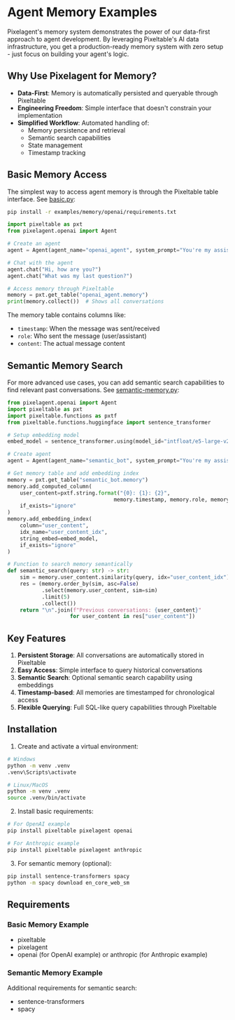 # Agent Memory Examples

Pixelagent's memory system demonstrates the power of our data-first approach to agent development. By leveraging Pixeltable's AI data infrastructure, you get a production-ready memory system with zero setup - just focus on building your agent's logic.

## Why Use Pixelagent for Memory?

- **Data-First**: Memory is automatically persisted and queryable through Pixeltable
- **Engineering Freedom**: Simple interface that doesn't constrain your implementation
- **Simplified Workflow**: Automated handling of:
  - Memory persistence and retrieval
  - Semantic search capabilities
  - State management
  - Timestamp tracking

## Basic Memory Access

The simplest way to access agent memory is through the Pixeltable table interface. See [basic.py](openai/basic.py):

```bash
pip install -r examples/memory/openai/requirements.txt
```

```python
import pixeltable as pxt
from pixelagent.openai import Agent

# Create an agent
agent = Agent(agent_name="openai_agent", system_prompt="You're my assistant.", reset=True)

# Chat with the agent
agent.chat("Hi, how are you?")
agent.chat("What was my last question?")

# Access memory through Pixeltable
memory = pxt.get_table("openai_agent.memory")
print(memory.collect())  # Shows all conversations
```

The memory table contains columns like:
- `timestamp`: When the message was sent/received
- `role`: Who sent the message (user/assistant)
- `content`: The actual message content

## Semantic Memory Search

For more advanced use cases, you can add semantic search capabilities to find relevant past conversations. See [semantic-memory.py](openai/semantic-memory.py):

```python
from pixelagent.openai import Agent
import pixeltable as pxt
import pixeltable.functions as pxtf
from pixeltable.functions.huggingface import sentence_transformer

# Setup embedding model
embed_model = sentence_transformer.using(model_id="intfloat/e5-large-v2")

# Create agent
agent = Agent(agent_name="semantic_bot", system_prompt="You're my assistant.", reset=False)

# Get memory table and add embedding index
memory = pxt.get_table("semantic_bot.memory")
memory.add_computed_column(
    user_content=pxtf.string.format("{0}: {1}: {2}", 
                                  memory.timestamp, memory.role, memory.content),
    if_exists="ignore"
)
memory.add_embedding_index(
    column="user_content",
    idx_name="user_content_idx",
    string_embed=embed_model,
    if_exists="ignore"
)

# Function to search memory semantically
def semantic_search(query: str) -> str:
    sim = memory.user_content.similarity(query, idx="user_content_idx")
    res = (memory.order_by(sim, asc=False)
           .select(memory.user_content, sim=sim)
           .limit(5)
           .collect())
    return "\n".join(f"Previous conversations: {user_content}" 
                    for user_content in res["user_content"])
```

## Key Features

1. **Persistent Storage**: All conversations are automatically stored in Pixeltable
2. **Easy Access**: Simple interface to query historical conversations
3. **Semantic Search**: Optional semantic search capability using embeddings
4. **Timestamp-based**: All memories are timestamped for chronological access
5. **Flexible Querying**: Full SQL-like query capabilities through Pixeltable

## Installation

1. Create and activate a virtual environment:
```bash
# Windows
python -m venv .venv
.venv\Scripts\activate

# Linux/MacOS
python -m venv .venv
source .venv/bin/activate
```

2. Install basic requirements:
```bash
# For OpenAI example
pip install pixeltable pixelagent openai

# For Anthropic example
pip install pixeltable pixelagent anthropic
```

3. For semantic memory (optional):
```bash
pip install sentence-transformers spacy
python -m spacy download en_core_web_sm
```

## Requirements

### Basic Memory Example
- pixeltable
- pixelagent
- openai (for OpenAI example) or anthropic (for Anthropic example)

### Semantic Memory Example
Additional requirements for semantic search:
- sentence-transformers
- spacy

